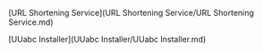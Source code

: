 [URL Shortening Service](URL Shortening Service/URL Shortening Service.md)

[UUabc Installer](UUabc Installer/UUabc Installer.md)
